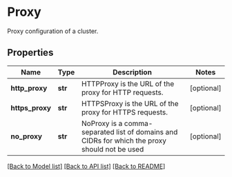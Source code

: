 # Proxy

Proxy configuration of a cluster.
## Properties
Name | Type | Description | Notes
------------ | ------------- | ------------- | -------------
**http_proxy** | **str** | HTTPProxy is the URL of the proxy for HTTP requests. | [optional] 
**https_proxy** | **str** | HTTPSProxy is the URL of the proxy for HTTPS requests. | [optional] 
**no_proxy** | **str** | NoProxy is a comma-separated list of domains and CIDRs for which  the proxy should not be used | [optional] 

[[Back to Model list]](../README.md#documentation-for-models) [[Back to API list]](../README.md#documentation-for-api-endpoints) [[Back to README]](../README.md)


